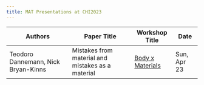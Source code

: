 ```yaml
---
title: MAT Presentations at CHI2023
---
```

|Authors|Paper Title|Workshop Title|Date|
|--- |--- |--- |--- |
|Teodoro Dannemann, Nick Bryan-Kinns|Mistakes from material and mistakes as a material|[Body x Materials]([https://chi2019.acm.org/web-program.php?sessionId=7cd8f3ea4c2ee7bdc9daded27010205bd3d120b619f643de337bdbd5bc63183e&publicationId=pn4503](https://www.rca.ac.uk/news-and-events/events/chi-23-workshop-body-x-materials/))|Sun, Apr 23|
